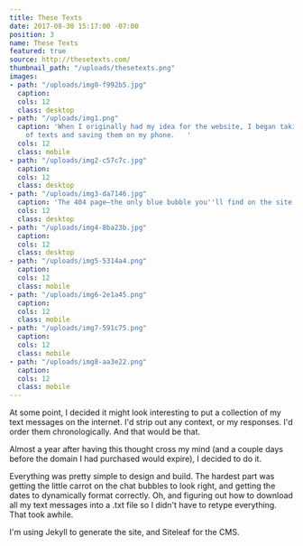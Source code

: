 ```yaml
---
title: These Texts
date: 2017-08-30 15:17:00 -07:00
position: 3
name: These Texts
featured: true
source: http://thesetexts.com/
thumbnail_path: "/uploads/thesetexts.png"
images:
- path: "/uploads/img0-f992b5.jpg"
  caption:
  cols: 12
  class: desktop
- path: "/uploads/img1.png"
  caption: 'When I originally had my idea for the website, I began taking screenshots
    of texts and saving them on my phone.   '
  cols: 12
  class: mobile
- path: "/uploads/img2-c57c7c.jpg"
  caption:
  cols: 12
  class: desktop
- path: "/uploads/img3-da7146.jpg"
  caption: 'The 404 page—the only blue bubble you''ll find on the site. '
  cols: 12
  class: desktop
- path: "/uploads/img4-8ba23b.jpg"
  caption:
  cols: 12
  class: desktop
- path: "/uploads/img5-5314a4.png"
  caption:
  cols: 12
  class: mobile
- path: "/uploads/img6-2e1a45.png"
  caption:
  cols: 12
  class: mobile
- path: "/uploads/img7-591c75.png"
  caption:
  cols: 12
  class: mobile
- path: "/uploads/img8-aa3e22.png"
  caption:
  cols: 12
  class: mobile
---
```


At some point, I decided it might look interesting to put a collection of my text messages on the internet. I'd strip out any context, or my responses. I'd order them chronologically. And that would be that.

Almost a year after having this thought cross my mind (and a couple days before the domain I had purchased would expire), I decided to do it.

Everything was pretty simple to design and build. The hardest part was getting the little carrot on the chat bubbles to look right, and getting the dates to dynamically format correctly. Oh, and figuring out how to download all my text messages into a .txt file so I didn't have to retype everything. That took awhile.

I'm using Jekyll to generate the site, and Siteleaf for the CMS.
